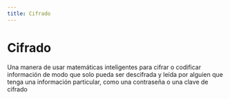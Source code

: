 ```yaml
---
title: Cifrado
---
```

# Cifrado 

Una manera de usar matemáticas inteligentes para cifrar o codificar información de modo que solo pueda ser descifrada y leída por alguien que tenga una información particular, como una contraseña o una clave de cifrado